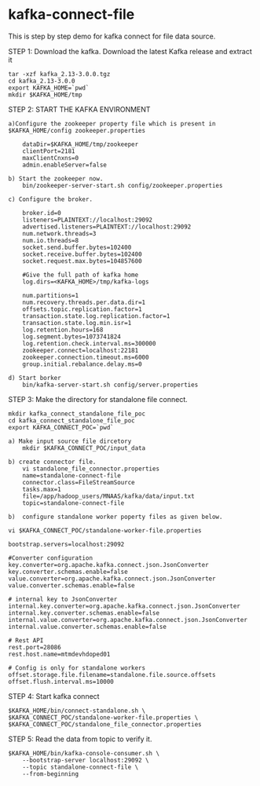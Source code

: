 # kafka-connect-file
This is step by step demo for kafka connect for file data source.

STEP 1:  Download the kafka.
    Download the latest Kafka release and extract it
    
    tar -xzf kafka_2.13-3.0.0.tgz
    cd kafka_2.13-3.0.0
    export KAFKA_HOME=`pwd`
    mkdir $KAFKA_HOME/tmp

STEP 2: START THE KAFKA ENVIRONMENT
    
    a)Configure the zookeeper property file which is present in $KAFKA_HOME/config zookeeper.properties
      
        dataDir=$KAFKA_HOME/tmp/zookeeper
        clientPort=2181
        maxClientCnxns=0
        admin.enableServer=false

    b) Start the zookeeper now.
        bin/zookeeper-server-start.sh config/zookeeper.properties
    
    c) Configure the broker. 

        broker.id=0
        listeners=PLAINTEXT://localhost:29092
        advertised.listeners=PLAINTEXT://localhost:29092
        num.network.threads=3
        num.io.threads=8
        socket.send.buffer.bytes=102400
        socket.receive.buffer.bytes=102400
        socket.request.max.bytes=104857600

        #Give the full path of kafka home
        log.dirs=<KAFKA_HOME>/tmp/kafka-logs
        
        num.partitions=1
        num.recovery.threads.per.data.dir=1
        offsets.topic.replication.factor=1
        transaction.state.log.replication.factor=1
        transaction.state.log.min.isr=1
        log.retention.hours=168
        log.segment.bytes=1073741824
        log.retention.check.interval.ms=300000
        zookeeper.connect=localhost:22181
        zookeeper.connection.timeout.ms=6000
        group.initial.rebalance.delay.ms=0

    d) Start borker
        bin/kafka-server-start.sh config/server.properties

STEP 3: Make the directory for standalone file connect.
    
    mkdir kafka_connect_standalone_file_poc
    cd kafka_connect_standalone_file_poc
    export KAFKA_CONNECT_POC=`pwd`

    a) Make input source file dircetory
        mkdir $KAFKA_CONNECT_POC/input_data
    
    b) create connector file.
        vi standalone_file_connector.properties
        name=standalone-connect-file
        connector.class=FileStreamSource
        tasks.max=1
        file=/app/hadoop_users/MNAAS/kafka/data/input.txt
        topic=standalone-connect-file

    b)  configure standalone worker poperty files as given below.

    vi $KAFKA_CONNECT_POC/standalone-worker-file.properties

    bootstrap.servers=localhost:29092
    
    #Converter configuration
    key.converter=org.apache.kafka.connect.json.JsonConverter
    key.converter.schemas.enable=false
    value.converter=org.apache.kafka.connect.json.JsonConverter
    value.converter.schemas.enable=false

    # internal key to JsonConverter
    internal.key.converter=org.apache.kafka.connect.json.JsonConverter
    internal.key.converter.schemas.enable=false
    internal.value.converter=org.apache.kafka.connect.json.JsonConverter
    internal.value.converter.schemas.enable=false
    
    # Rest API
    rest.port=28086
    rest.host.name=mtmdevhdoped01
    
    # Config is only for standalone workers
    offset.storage.file.filename=standalone.file.source.offsets
    offset.flush.interval.ms=10000

STEP 4: Start kafka connect

    $KAFKA_HOME/bin/connect-standalone.sh \
    $KAFKA_CONNECT_POC/standalone-worker-file.properties \
    $KAFKA_CONNECT_POC/standalone_file_connector.properties

STEP 5: Read the data from topic to verify it.

    $KAFKA_HOME/bin/kafka-console-consumer.sh \
        --bootstrap-server localhost:29092 \
        --topic standalone-connect-file \
        --from-beginning
